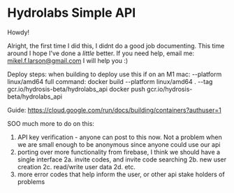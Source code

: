 # Hydrolabs Simple API
Howdy!

Alright, the first time I did this, I didnt do a good job documenting. This time around I 
hope I've done a _little_ better. If you need help, email me: mikel.f.larson@gmail.com
I will help you :) 

Deploy steps:
when building to deploy use this if on an M1 mac: --platform linux/amd64
full command:
 docker build --platform linux/amd64 . --tag gcr.io/hydrosis-beta/hydrolabs_api
 docker push gcr.io/hydrosis-beta/hydrolabs_api 

Guide: https://cloud.google.com/run/docs/building/containers?authuser=1

SOO much more to do on this:
1. API key verification - anyone can post to this now. Not a problem when we are small
    enough to be anonymous since anyone could use our api 
2. porting over more functionality from firebase, I think we should have a single interface
  2a. invite codes, and invite code searching
  2b. new user creation
  2c. read/write user data
  2d. etc.
3. more error codes that help inform the user, or other api stake holders of problems

